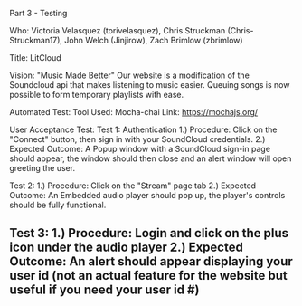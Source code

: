 Part 3 - Testing

Who: Victoria Velasquez (torivelasquez), Chris Struckman (Chris-Struckman17), John Welch (Jinjirow), Zach Brimlow (zbrimlow)

Title: LitCloud

Vision: "Music Made Better" Our website is a modification of the Soundcloud api that makes listening to music easier. Queuing songs is now possible to form temporary playlists with ease.

Automated Test: 
  Tool Used: Mocha-chai
  Link: https://mochajs.org/

User Acceptance Test:
Test 1: Authentication
1.) Procedure: Click on the "Connect" button, then sign in with your SoundCloud credentials.
2.) Expected Outcome: A Popup window with a SoundCloud sign-in page should appear, the window should then close and an alert window will open greeting the user.

Test 2: 
1.) Procedure: Click on the "Stream" page tab
2.) Expected Outcome: An Embedded audio player should pop up, the player's controls should be fully functional.

Test 3:
1.) Procedure: Login and click on the plus icon under the audio player
2.) Expected Outcome: An alert should appear displaying your user id (not an actual feature for the website but useful if you need your user id #)
-
